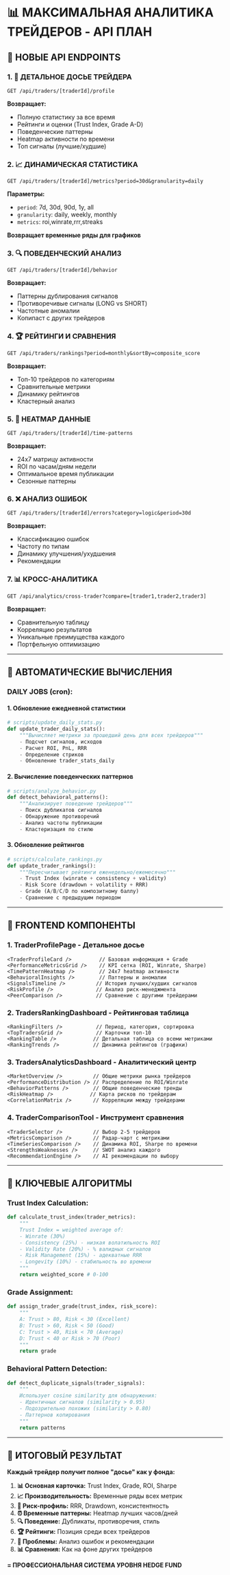 # 📊 МАКСИМАЛЬНАЯ АНАЛИТИКА ТРЕЙДЕРОВ - API ПЛАН

## 🎯 НОВЫЕ API ENDPOINTS

### **1. 👤 ДЕТАЛЬНОЕ ДОСЬЕ ТРЕЙДЕРА**
```
GET /api/traders/[traderId]/profile
```
**Возвращает:**
- Полную статистику за все время
- Рейтинги и оценки (Trust Index, Grade A-D)
- Поведенческие паттерны
- Heatmap активности по времени
- Топ сигналы (лучшие/худшие)

### **2. 📈 ДИНАМИЧЕСКАЯ СТАТИСТИКА**
```
GET /api/traders/[traderId]/metrics?period=30d&granularity=daily
```
**Параметры:**
- `period`: 7d, 30d, 90d, 1y, all
- `granularity`: daily, weekly, monthly
- `metrics`: roi,winrate,rrr,streaks

**Возвращает временные ряды для графиков**

### **3. 🔍 ПОВЕДЕНЧЕСКИЙ АНАЛИЗ**
```
GET /api/traders/[traderId]/behavior
```
**Возвращает:**
- Паттерны дублирования сигналов
- Противоречивые сигналы (LONG vs SHORT)
- Частотные аномалии
- Копипаст с других трейдеров

### **4. 🏆 РЕЙТИНГИ И СРАВНЕНИЯ**
```
GET /api/traders/rankings?period=monthly&sortBy=composite_score
```
**Возвращает:**
- Топ-10 трейдеров по категориям
- Сравнительные метрики
- Динамику рейтингов
- Кластерный анализ

### **5. 🎨 HEATMAP ДАННЫЕ**
```
GET /api/traders/[traderId]/time-patterns
```
**Возвращает:**
- 24x7 матрицу активности
- ROI по часам/дням недели  
- Оптимальное время публикации
- Сезонные паттерны

### **6. ❌ АНАЛИЗ ОШИБОК**
```
GET /api/traders/[traderId]/errors?category=logic&period=30d
```
**Возвращает:**
- Классификацию ошибок
- Частоту по типам
- Динамику улучшения/ухудшения
- Рекомендации

### **7. 📊 КРОСС-АНАЛИТИКА**
```
GET /api/analytics/cross-trader?compare=[trader1,trader2,trader3]
```
**Возвращает:**
- Сравнительную таблицу
- Корреляцию результатов  
- Уникальные преимущества каждого
- Портфельную оптимизацию

---

## 🔄 АВТОМАТИЧЕСКИЕ ВЫЧИСЛЕНИЯ

### **DAILY JOBS (cron):**

#### **1. Обновление ежедневной статистики**
```python
# scripts/update_daily_stats.py
def update_trader_daily_stats():
    """Вычисляет метрики за прошедший день для всех трейдеров"""
    - Подсчет сигналов, исходов
    - Расчет ROI, PnL, RRR
    - Определение стриков
    - Обновление trader_stats_daily
```

#### **2. Вычисление поведенческих паттернов**  
```python
# scripts/analyze_behavior.py
def detect_behavioral_patterns():
    """Анализирует поведение трейдеров"""
    - Поиск дубликатов сигналов
    - Обнаружение противоречий
    - Анализ частоты публикации
    - Кластеризация по стилю
```

#### **3. Обновление рейтингов**
```python  
# scripts/calculate_rankings.py  
def update_trader_rankings():
    """Пересчитывает рейтинги еженедельно/ежемесячно"""
    - Trust Index (winrate + consistency + validity)
    - Risk Score (drawdown + volatility + RRR)
    - Grade (A/B/C/D по композитному баллу)
    - Сравнение с предыдущим периодом
```

---

## 📱 FRONTEND КОМПОНЕНТЫ

### **1. TraderProfilePage** - Детальное досье
```tsx
<TraderProfileCard />         // Базовая информация + Grade
<PerformanceMetricsGrid />    // KPI сетка (ROI, Winrate, Sharpe)  
<TimePatternHeatmap />        // 24x7 heatmap активности
<BehavioralInsights />        // Паттерны и аномалии
<SignalsTimeline />          // История лучших/худших сигналов
<RiskProfile />              // Анализ риск-менеджмента
<PeerComparison />           // Сравнение с другими трейдерами
```

### **2. TradersRankingDashboard** - Рейтинговая таблица
```tsx
<RankingFilters />           // Период, категория, сортировка
<TopTradersGrid />           // Карточки топ-10 
<RankingTable />            // Детальная таблица со всеми метриками
<RankingTrends />           // Динамика рейтингов (графики)
```

### **3. TradersAnalyticsDashboard** - Аналитический центр
```tsx
<MarketOverview />          // Общие метрики рынка трейдеров
<PerformanceDistribution /> // Распределение по ROI/Winrate
<BehaviorPatterns />        // Общие поведенческие тренды
<RiskHeatmap />            // Карта рисков по трейдерам
<CorrelationMatrix />       // Корреляции между трейдерами
```

### **4. TraderComparisonTool** - Инструмент сравнения
```tsx
<TraderSelector />          // Выбор 2-5 трейдеров
<MetricsComparison />       // Радар-чарт с метриками
<TimeSeriesComparison />    // Динамика ROI, Sharpe по времени
<StrengthsWeaknesses />     // SWOT анализ каждого
<RecommendationEngine />    // AI рекомендации по выбору
```

---

## 🧮 КЛЮЧЕВЫЕ АЛГОРИТМЫ

### **Trust Index Calculation:**
```python
def calculate_trust_index(trader_metrics):
    """
    Trust Index = weighted average of:
    - Winrate (30%)
    - Consistency (25%) - низкая волатильность ROI
    - Validity Rate (20%) - % валидных сигналов  
    - Risk Management (15%) - адекватные RRR
    - Longevity (10%) - стабильность во времени
    """
    return weighted_score # 0-100
```

### **Grade Assignment:**
```python
def assign_trader_grade(trust_index, risk_score):
    """
    A: Trust > 80, Risk < 30 (Excellent)
    B: Trust > 60, Risk < 50 (Good) 
    C: Trust > 40, Risk < 70 (Average)
    D: Trust < 40 or Risk > 70 (Poor)
    """
    return grade
```

### **Behavioral Pattern Detection:**
```python
def detect_duplicate_signals(trader_signals):
    """
    Использует cosine similarity для обнаружения:
    - Идентичных сигналов (similarity > 0.95)
    - Подозрительно похожих (similarity > 0.80)  
    - Паттернов копирования
    """
    return patterns
```

---

## 🎯 ИТОГОВЫЙ РЕЗУЛЬТАТ

**Каждый трейдер получит полное "досье" как у фонда:**

1. **📊 Основная карточка:** Trust Index, Grade, ROI, Sharpe
2. **📈 Производительность:** Временные ряды всех метрик
3. **🎯 Риск-профиль:** RRR, Drawdown, консистентность
4. **⏰ Временные паттерны:** Heatmap лучших часов/дней
5. **🔍 Поведение:** Дубликаты, противоречия, стиль
6. **🏆 Рейтинги:** Позиция среди всех трейдеров
7. **🚨 Проблемы:** Анализ ошибок и рекомендации
8. **📊 Сравнения:** Как на фоне других трейдеров

**= ПРОФЕССИОНАЛЬНАЯ СИСТЕМА УРОВНЯ HEDGE FUND**
